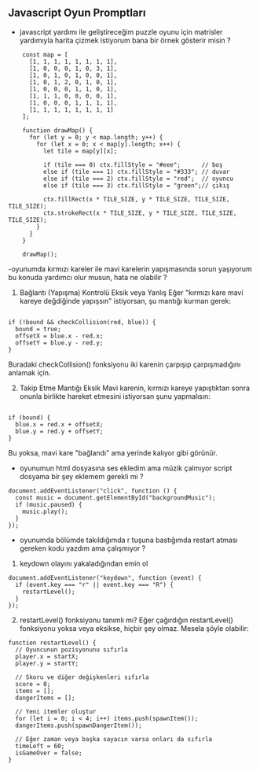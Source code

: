 ## Javascript Oyun Promptları
 - javascript yardımı ile geliştireceğim puzzle oyunu için matrisler yardımıyla harita çizmek istiyorum bana bir örnek gösterir misin ?

```
    const map = [
      [1, 1, 1, 1, 1, 1, 1, 1],
      [1, 0, 0, 0, 1, 0, 3, 1],
      [1, 0, 1, 0, 1, 0, 0, 1],
      [1, 0, 1, 2, 0, 1, 0, 1],
      [1, 0, 0, 0, 1, 1, 0, 1],
      [1, 1, 1, 0, 0, 0, 0, 1],
      [1, 0, 0, 0, 1, 1, 1, 1],
      [1, 1, 1, 1, 1, 1, 1, 1]
    ];

    function drawMap() {
      for (let y = 0; y < map.length; y++) {
        for (let x = 0; x < map[y].length; x++) {
          let tile = map[y][x];

          if (tile === 0) ctx.fillStyle = "#eee";      // boş
          else if (tile === 1) ctx.fillStyle = "#333"; // duvar
          else if (tile === 2) ctx.fillStyle = "red";  // oyuncu
          else if (tile === 3) ctx.fillStyle = "green";// çıkış

          ctx.fillRect(x * TILE_SIZE, y * TILE_SIZE, TILE_SIZE, TILE_SIZE);
          ctx.strokeRect(x * TILE_SIZE, y * TILE_SIZE, TILE_SIZE, TILE_SIZE);
        }
      }
    }

    drawMap();
```

 -oyunumda kırmızı kareler ile mavi karelerin yapışmasında sorun yaşıyorum bu konuda yardımcı olur musun, hata ne olabilir ? 

1. Bağlantı (Yapışma) Kontrolü Eksik veya Yanlış
Eğer "kırmızı kare mavi kareye değdiğinde yapışsın" istiyorsan, şu mantığı kurman gerek:
```

if (!bound && checkCollision(red, blue)) {
  bound = true;
  offsetX = blue.x - red.x;
  offsetY = blue.y - red.y;
}
```
Buradaki checkCollision() fonksiyonu iki karenin çarpışıp çarpışmadığını anlamak için.

 2. Takip Etme Mantığı Eksik
Mavi karenin, kırmızı kareye yapıştıktan sonra onunla birlikte hareket etmesini istiyorsan şunu yapmalısın:
```

if (bound) {
  blue.x = red.x + offsetX;
  blue.y = red.y + offsetY;
}
```
Bu yoksa, mavi kare "bağlandı" ama yerinde kalıyor gibi görünür.


- oyunumun html dosyasına ses ekledim ama müzik çalmıyor script dosyama bir şey eklemem gerekli mi ?
```
document.addEventListener("click", function () {
  const music = document.getElementById("backgroundMusic");
  if (music.paused) {
    music.play();
  }
});
```

- oyunumda bölümde takıldığımda r tuşuna bastığımda restart atması gereken kodu yazdım ama çalışmıyor ?

1. keydown olayını yakaladığından emin ol
```
document.addEventListener("keydown", function (event) {
  if (event.key === "r" || event.key === "R") {
    restartLevel();
  }
});

```
2. restartLevel() fonksiyonu tanımlı mı?
Eğer çağırdığın restartLevel() fonksiyonu yoksa veya eksikse, hiçbir şey olmaz. Mesela şöyle olabilir:

```
function restartLevel() {
  // Oyuncunun pozisyonunu sıfırla
  player.x = startX;
  player.y = startY;

  // Skoru ve diğer değişkenleri sıfırla
  score = 0;
  items = [];
  dangerItems = [];

  // Yeni itemler oluştur
  for (let i = 0; i < 4; i++) items.push(spawnItem());
  dangerItems.push(spawnDangerItem());

  // Eğer zaman veya başka sayacın varsa onları da sıfırla
  timeLeft = 60;
  isGameOver = false;
}


```













